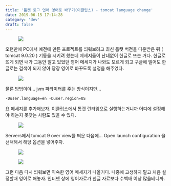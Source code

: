 ```yaml
---
title: '톰캣 로그 언어 영어로 바꾸기(이클립스) - tomcat language change'
date: 2019-06-15 17:14:28
category: 'dev'
draft: false
---
```


<figure class="imageblock alignCenter"><span data-url="https://blog.kakaocdn.net/dn/bjFVtU/btqv5gsQz7A/4gxoph6Di1cbhk7pwKdkS0/img.png" data-lightbox="lightbox" data-alt=""><img src="https://blog.kakaocdn.net/dn/bjFVtU/btqv5gsQz7A/4gxoph6Di1cbhk7pwKdkS0/img.png" srcset="https://img1.daumcdn.net/thumb/R1280x0/?scode=mtistory2&amp;fname=https%3A%2F%2Fblog.kakaocdn.net%2Fdn%2FbjFVtU%2Fbtqv5gsQz7A%2F4gxoph6Di1cbhk7pwKdkS0%2Fimg.png"></span></figure>

오랜만에 PC에서 예전에 만든 프로젝트를 띄워보려고 최신 톰캣 버전을 다운받은 뒤 ( tomcat 9.0.20 ) 기동을 시키려 했는데 메세지들이 난데없이 한글로 뜨는 거다. 한글로 뜨게 되면 내가 그동안 알고 있었던 영어 메세지가 나와도 모르게 되고 구글에 빌어도 한글로는 검색이 되지 않아 당장 영어로 바꾸도록 설정을 해주었다.

<figure class="imageblock alignCenter"><span data-url="https://blog.kakaocdn.net/dn/bRirA3/btqv7YquWyg/iZC1I5ZhNfApR9Wx6zvjwk/img.png" data-lightbox="lightbox" data-alt=""><img src="https://blog.kakaocdn.net/dn/bRirA3/btqv7YquWyg/iZC1I5ZhNfApR9Wx6zvjwk/img.png" srcset="https://img1.daumcdn.net/thumb/R1280x0/?scode=mtistory2&amp;fname=https%3A%2F%2Fblog.kakaocdn.net%2Fdn%2FbRirA3%2Fbtqv7YquWyg%2FiZC1I5ZhNfApR9Wx6zvjwk%2Fimg.png"></span></figure>

물론 방법이야... jvm 파라미터를 주는 방식이지만...

    -Duser.language=en -Duser.region=US

요 메세지를 추가해보자. 이클립스에서 톰캣 런타임으로 실행하는거니까 어디에 설정해야 하는지 못찾는 사람도 있을 수 있다.

<figure class="imageblock alignCenter"><span data-url="https://blog.kakaocdn.net/dn/rjODO/btqv7pPSpTt/1NrYb479mmHpt9pzVgYVhK/img.png" data-lightbox="lightbox" data-alt=""><img src="https://blog.kakaocdn.net/dn/rjODO/btqv7pPSpTt/1NrYb479mmHpt9pzVgYVhK/img.png" srcset="https://img1.daumcdn.net/thumb/R1280x0/?scode=mtistory2&amp;fname=https%3A%2F%2Fblog.kakaocdn.net%2Fdn%2FrjODO%2Fbtqv7pPSpTt%2F1NrYb479mmHpt9pzVgYVhK%2Fimg.png"></span></figure>

Servers에서 tomcat 9 over view를 띄운 다음에... Open launch configuration 을 선택해서 해당 옵션을 넣어주자.

<figure class="imageblock alignCenter"><span data-url="https://blog.kakaocdn.net/dn/YY2RZ/btqv7o4umL3/YUQK3EOT0rNtajOFZx4Jh0/img.png" data-lightbox="lightbox" data-alt=""><img src="https://blog.kakaocdn.net/dn/YY2RZ/btqv7o4umL3/YUQK3EOT0rNtajOFZx4Jh0/img.png" srcset="https://img1.daumcdn.net/thumb/R1280x0/?scode=mtistory2&amp;fname=https%3A%2F%2Fblog.kakaocdn.net%2Fdn%2FYY2RZ%2Fbtqv7o4umL3%2FYUQK3EOT0rNtajOFZx4Jh0%2Fimg.png"></span></figure>

<figure class="imageblock alignCenter"><span data-url="https://blog.kakaocdn.net/dn/bIS5J7/btqv8lTg5st/QgDJPqrRKKcrrxRJOPnRMK/img.png" data-lightbox="lightbox" data-alt=""><img src="https://blog.kakaocdn.net/dn/bIS5J7/btqv8lTg5st/QgDJPqrRKKcrrxRJOPnRMK/img.png" srcset="https://img1.daumcdn.net/thumb/R1280x0/?scode=mtistory2&amp;fname=https%3A%2F%2Fblog.kakaocdn.net%2Fdn%2FbIS5J7%2Fbtqv8lTg5st%2FQgDJPqrRKKcrrxRJOPnRMK%2Fimg.png"></span></figure>

그런 다음 다시 띄워보면 익숙한 영어 메세지가 나올거다. 나중에 고생하지 말고 처음 설정할때 영어로 해놓자. 인터넷 상에 영어자료가 한글 자료보다 수백배 이상 많을테니까.

​
